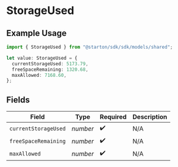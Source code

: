 # StorageUsed

## Example Usage

```typescript
import { StorageUsed } from "@starton/sdk/sdk/models/shared";

let value: StorageUsed = {
  currentStorageUsed: 5173.79,
  freeSpaceRemaining: 1320.68,
  maxAllowed: 7168.60,
};
```

## Fields

| Field                | Type                 | Required             | Description          |
| -------------------- | -------------------- | -------------------- | -------------------- |
| `currentStorageUsed` | *number*             | :heavy_check_mark:   | N/A                  |
| `freeSpaceRemaining` | *number*             | :heavy_check_mark:   | N/A                  |
| `maxAllowed`         | *number*             | :heavy_check_mark:   | N/A                  |